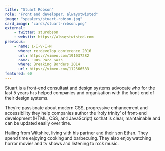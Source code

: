 ```yaml
---
title: "Stuart Robson"
role: "Front end developer, alwaystwisted"
image: "speakers/stuart-robson.jpg"
card_image: "cards/stuart-robson.png"
external:
    - twitter: sturobson
    - website: https://alwaystwisted.com
previous:
    - name: L-I-V-I-N
      where: re:develop conference 2016
      url: https://vimeo.com/191037282
    - name: 100% Pure Sass
      where: Breaking Borders 2014
      url: https://vimeo.com/112366583
featured: 60
---
```

Stuart is a front-end consultant and design systems advocate who for the last 5 years has helped companies and organisation with the front-end of their design systems.

They’re passionate about modern CSS, progressive enhancement and accessibility they help companies author the ‘holy trinity’ of front-end development (HTML, CSS, and JavaScript) so that is clear, maintainable and can be updated easily over time.

Hailing from Wiltshire, living with his partner and their son Ethan. They spend time enjoying cooking and barbecuing. They also enjoy watching horror movies and tv shows and listening to rock music.
